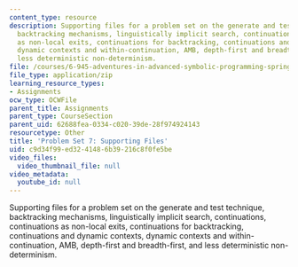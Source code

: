 ```yaml
---
content_type: resource
description: Supporting files for a problem set on the generate and test technique,
  backtracking mechanisms, linguistically implicit search, continuations, continuations
  as non-local exits, continuations for backtracking, continuations and dynamic contexts,
  dynamic contexts and within-continuation, AMB, depth-first and breadth-first, and
  less deterministic non-determinism.
file: /courses/6-945-adventures-in-advanced-symbolic-programming-spring-2009/c9d34f99ed3241486b39216c8f0fe5be_assn07.zip
file_type: application/zip
learning_resource_types:
- Assignments
ocw_type: OCWFile
parent_title: Assignments
parent_type: CourseSection
parent_uid: 62688fea-0334-c020-39de-28f974924143
resourcetype: Other
title: 'Problem Set 7: Supporting Files'
uid: c9d34f99-ed32-4148-6b39-216c8f0fe5be
video_files:
  video_thumbnail_file: null
video_metadata:
  youtube_id: null
---
```

Supporting files for a problem set on the generate and test technique, backtracking mechanisms, linguistically implicit search, continuations, continuations as non-local exits, continuations for backtracking, continuations and dynamic contexts, dynamic contexts and within-continuation, AMB, depth-first and breadth-first, and less deterministic non-determinism.

